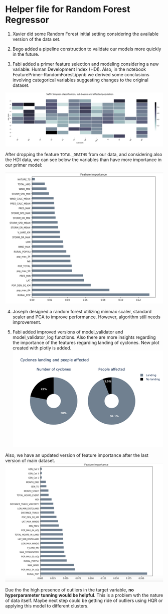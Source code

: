 # Helper file for Random Forest Regressor

1. Xavier did some Random Forest initial setting considering the available version of the data set.

2. Bego added a pipeline construction to validate our models more quickly in the future.

3. Fabi added a primer feature selection and modeling considering a new variable: Human Development Index (HDI). Also, in the notebook FeaturePrimer-RandomForest.ipynb we derived some conclusions involving categorical variables suggesting changes to the original dataset.

![Categorical variables and its relation with the target](Plots/correlation_categorical.png)

After dropping the feature ``TOTAL_DEATHS`` from our data, and considering also the HDI data, we can see below the variables than have more importance in our primer model:

![Feature importance](Plots/feature_importance.png)

4. Joseph designed a random forest utilizing minmax scaler, standard scaler and PCA to improve performance. However, algorithm still needs improvement.

5. Fabi added improved versions of model_validator and model_validator_log functions. Also there are more insights regarding the importance of the features regarding landing of cyclones. New plot created with plotly is added. 
![Landing cyclones](Plots/cyclones_landing.png)

Also, we have an updated version of feature importance after the last version of main dataset.
![Features](Plots/Feature_importance_v2.png)

Due tho the high presence of outliers in the target variable, **no hyperparameter tunning would be helpful**. This is a problem wth the nature of data itself. Maybe next step could be getting ride of outliers using HQR or applying this model to different clusters.


